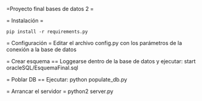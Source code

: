 =Proyecto final bases de datos 2 =

= Instalación =

	pip install -r requirements.py

= Configuración =
Editar el archivo config.py con los parámetros de la conexión a la base de datos

= Crear esquema ==
	Loggearse dentro de la base de datos y ejecutar:
	start oracleSQL/EsquemaFinal.sql

= Poblar DB ==
	Ejecutar:
	python populate_db.py

= Arrancar el servidor =
	python2 server.py

